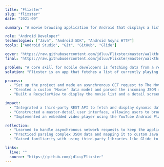 ```yaml
---
title: "Flixster"
slug: "flixster"
date: "2021-09"

summary: "A movie browsing application for Android that displays a list of movies currently playing in theaters using data from The Movie Database (TMDb) API. Users can view movie details and watch trailers."

role: "Android Developer"
technologies: ["Java", "Android SDK", "Android Async HTTP"]
tools: ["Android Studio", "Git", "GitHub", "Glide"]

cover: "https://raw.githubusercontent.com/jdluu/Flixster/master/walkthrough.gif"
final: "https://raw.githubusercontent.com/jdluu/Flixster/master/walkthrough.gif"

problem: "A core skill for mobile developers is fetching data from a remote server, parsing the response, and displaying it in a user-friendly way. This project tackles the need for a practical exercise in working with REST APIs and presenting complex data in a mobile UI."
solution: "Flixster is an app that fetches a list of currently playing movies from The Movie Database API. It parses the JSON data and displays the movies in a scrollable list, showing their poster, title, and a brief overview. Tapping on a movie reveals a detailed view with more information and an embedded YouTube player for the trailer."

process:
  - "Set up the project and made an asynchronous GET request to The Movie Database API to retrieve movie data."
  - "Created a custom 'Movie' data model and parsed the incoming JSON response into a list of these objects."
  - "Built a RecyclerView to display the movie list and a detail screen with an embedded YouTube player for trailers."

impact:
  - "Integrated a third-party REST API to fetch and display dynamic data from the web."
  - "Constructed a master-detail user interface, allowing users to browse a list and tap to view specific item details."
  - "Implemented an embedded video player using the YouTube Android Player API to play movie trailers."

reflection:
  - "Learned to handle asynchronous network requests to keep the application's UI responsive while fetching data."
  - "Practiced parsing complex JSON data and mapping it to custom Java objects for use within the app."
  - "Gained familiarity with using third-party libraries like Glide to efficiently load and cache images from a URL."

links:
  live: ""
  source: "https://github.com/jdluu/Flixster"
---
```

